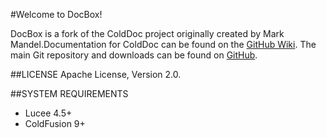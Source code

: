 #Welcome to DocBox!

DocBox is a fork of the ColdDoc project originally created by Mark Mandel.Documentation for ColdDoc can be found on the [GitHub Wiki][1]. The main Git repository and downloads can be found on [GitHub][2].

##LICENSE
Apache License, Version 2.0.

##SYSTEM REQUIREMENTS
- Lucee 4.5+
- ColdFusion 9+


[1]: https://github.com/Ortus-Solutions/DocBox/wiki
[2]: https://github.com/Ortus-Solutions/DocBox
